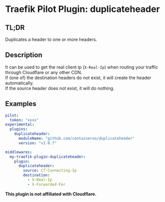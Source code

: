 # Traefik Pilot Plugin: duplicateheader

## TL;DR

Duplicates a header to one or more headers.

## Description

It can be used to get the real client ip (`X-Real-Ip`) when routing your traffic through Cloudflare or any other CDN.  
If (one of) the destination headers do not exist, it will create the header automatically.  
If the source header does not exist, it will do nothing.

## Examples

```yaml
pilot:
  token: "xxxx"
experimental:
  plugins:
    duplicateheader:
      moduleName: "github.com/containeroo/duplicateheader"
      version: "v1.0.7"
```

```yaml
middlewares:
  my-traefik-plugin-duplicateheader:
    plugin:
      duplicateheader:
        source: Cf-Connecting-Ip
        destination:
          - X-Real-Ip
          - X-Forwarded-For
```

**This plugin is not affiliated with Cloudflare.**
